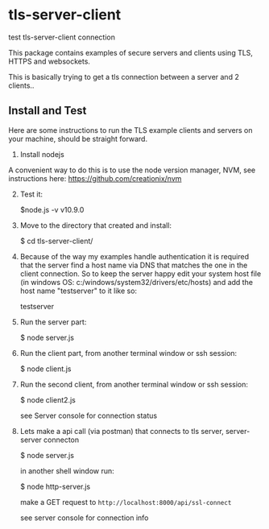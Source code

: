 # tls-server-client
test  tls-server-client connection 

This package contains examples of secure servers and clients using TLS, HTTPS and websockets.

This is basically trying to get a tls connection between a server and 2 clients..

Install and Test
--------------------------------

Here are some instructions to run the TLS example clients and servers on your machine, should be straight forward.

1) Install nodejs 

A convenient way to do this is to use the node version manager, NVM, see instructions here:
https://github.com/creationix/nvm

2) Test it:

    $node.js -v
    v10.9.0
    

3) Move to the directory that created and install:

    $ cd tls-server-client/


4) Because of the way my examples handle authentication it is required that the server find a host name via DNS that
matches the one in the client connection. So to keep the server happy edit your system host file  (in windows OS: c:/windows/system32/drivers/etc/hosts)  and add the
host name "testserver" to it like so:

    <your-network-ip>    testserver


5) Run the server part:

    $ node server.js


6) Run the client part, from another terminal window or ssh session:

    $ node client.js


7) Run the second client, from another terminal window or ssh session:

    $ node client2.js

	see Server console for connection status


8) Lets make a  api call (via postman) that connects to tls server, server-server connecton

    $ node server.js

	in another shell window run:

	$ node http-server.js
	
	make a GET request to `http://localhost:8000/api/ssl-connect` 

	see server console for connection info

    